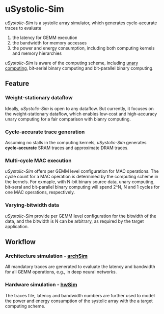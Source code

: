 # uSystolic-Sim
*uSystolic-Sim* is a systolic array simulator, which generates cycle-accurate traces to evaluate 
1) the latency for GEMM execution
2) the bandwidth for memory accesses
3) the power and energy consumption, including both computing kernels and memory hierarchies

*uSystolic-Sim* is aware of the computing scheme, including [unary computing](https://conferences.computer.org/isca/pdfs/ISCA2020-4QlDegUf3fKiwUXfV0KdCm/466100a377/466100a377.pdf), bit-serial binary computing and bit-parallel binary computing.

## Feature
### Weight-stationary dataflow
Ideally, *uSystolic-Sim* is open to any dataflow. But currently, it focuses on the weight-stationary dataflow, which enables low-cost and high-accuracy unary computing for a fair comparison with bianry computing.

### Cycle-accurate trace generation
Assuming no stalls in the computing kernels, *uSystolic-Sim* generates __cycle-accurate__ SRAM traces and approximate DRAM traces.

### Multi-cycle MAC execution
*uSystolic-Sim* offers per GEMM level configuration for MAC operations. The cycle count for a MAC operation is determined by the computing scheme in the kernels. For exmaple, with N-bit binary source data, unary computing, bit-seral and bit-parallel binary computing will spend 2^N, N and 1 cycles for one MAC operations, respectively.

### Varying-bitwidth data
*uSystolic-Sim* provide per GEMM level configuration for the bitwidth of the data, and the bitwidth is N can be arbitrary, as required by the target application.

## Workflow
### Architecture simulation - [archSim](https://github.com/diwu1990/uSystolic-Sim/blob/main/archSim/README.md)
All mandatory traces are generated to evaluate the latency and bandwidth for all GEMM operations, e.g., in deep neural networks.

### Hardware simulation - [hwSim](https://github.com/diwu1990/uSystolic-Sim/blob/main/hwSim/README.md)
The traces file, latency and bandwidth numbers are further used to model the power and energy consumption of the systolic array with the a target computing scheme.